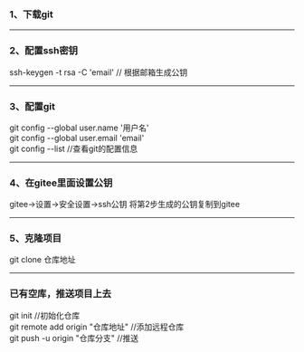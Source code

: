 ### 1、下载git
---
### 2、配置ssh密钥
ssh-keygen -t rsa -C 'email' // 根据邮箱生成公钥

---
### 3、配置git
 git config --global user.name '用户名'   
 git config --global user.email 'email'  
 git config --list   //查看git的配置信息  

---
### 4、在gitee里面设置公钥
gitee→设置→安全设置→ssh公钥
将第2步生成的公钥复制到gitee

---
### 5、克隆项目
git clone 仓库地址

---
### 已有空库，推送项目上去
git init //初始化仓库  
git remote add origin "仓库地址"  //添加远程仓库  
git push -u origin "仓库分支"  //推送  

